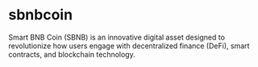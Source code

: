 # sbnbcoin
Smart BNB Coin (SBNB) is an innovative digital asset designed to revolutionize how users engage with decentralized finance (DeFi), smart contracts, and blockchain technology. 
